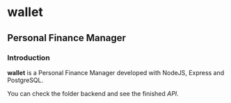 # wallet

## Personal Finance Manager

### Introduction

**wallet** is a Personal Finance Manager developed with NodeJS, Express and PostgreSQL.

You can check the folder backend and see the finished _API_.

